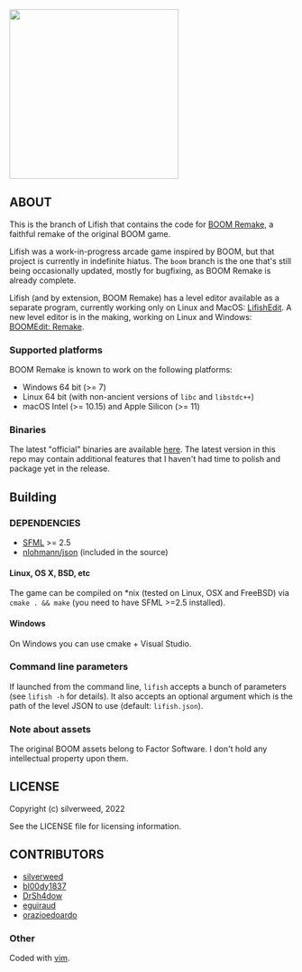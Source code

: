 <img src="https://silverweed.github.io/assets/img/boom/boom_screen1.png" style='height: 300px'/>

## ABOUT ##
This is the branch of Lifish that contains the code for [BOOM Remake](https://silverweed.github.io/boom), a faithful remake of the original BOOM game.

Lifish was a work-in-progress arcade game inspired by BOOM, but that project is currently in indefinite hiatus. The `boom` branch is the one that's still being occasionally updated, mostly for bugfixing, as BOOM Remake is already complete.

Lifish (and by extension, BOOM Remake) has a level editor available as a separate program, currently working only on Linux and MacOS: [LifishEdit](https://codeberg.org/silverweed/lifish-edit). A new level editor is in the making, working on Linux and Windows: [BOOMEdit: Remake](https://codeberg.org/silverweed/boom-edit-remake).

### Supported platforms ###
BOOM Remake is known to work on the following platforms:

* Windows 64 bit (>= 7)
* Linux 64 bit (with non-ancient versions of `libc` and `libstdc++`)
* macOS Intel (>= 10.15) and Apple Silicon (>= 11)

### Binaries ###
The latest "official" binaries are available [here](https://silverweed.github.io/boom/). The latest version in this repo may contain additional features that I haven't had time to polish and package yet in the release.

## Building ##

### DEPENDENCIES ###

* [SFML](https://github.com/SFML/SFML) >= 2.5
* [nlohmann/json](https://github.com/nlohmann/json) (included in the source)

#### Linux, OS X, BSD, etc ####
The game can be compiled on *nix (tested on Linux, OSX and FreeBSD) via `cmake . && make`
(you need to have SFML >=2.5 installed).

#### Windows ####
On Windows you can use cmake + Visual Studio.

### Command line parameters ###
If launched from the command line, `lifish` accepts a bunch of parameters (see `lifish -h` for details).
It also accepts an optional argument which is the path of the level JSON to use (default: `lifish.json`).

### Note about assets ###
The original BOOM assets belong to Factor Software. I don't hold any intellectual property upon them.

## LICENSE ##
Copyright (c) silverweed, 2022

See the LICENSE file for licensing information.

## CONTRIBUTORS ##
- [silverweed](https://github.com/silverweed)
- [bl00dy1837](https://github.com/bl00dy1837)
- [DrSh4dow](https://github.com/DrSh4dow)
- [eguiraud](https://github.com/eguiraud)
- [orazioedoardo](https://github.com/orazioedoardo)

### Other ###

Coded with [vim](http://www.vim.org/).

